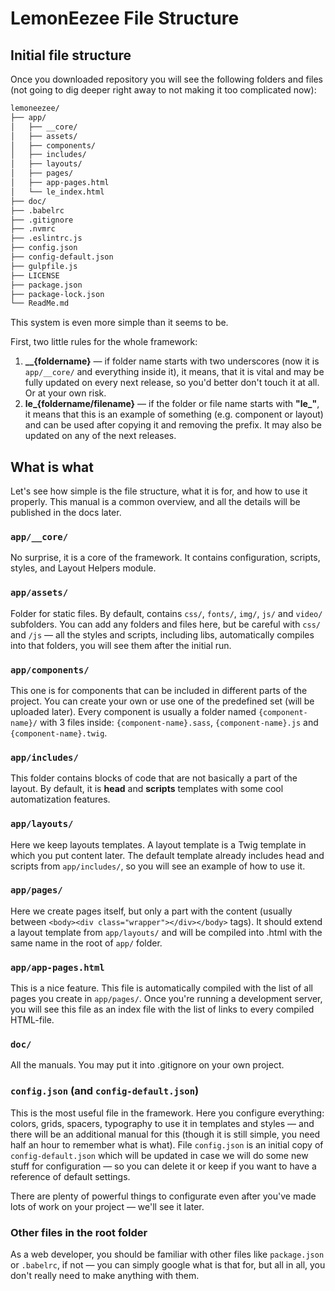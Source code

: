 # LemonEezee File Structure

## Initial file structure

Once you downloaded repository you will see the following folders and files (not going to dig deeper right away to not making it too complicated now):

```bash
lemoneezee/
├── app/
│   ├── __core/
│   ├── assets/
│   ├── components/
│   ├── includes/
│   ├── layouts/
│   ├── pages/
│   ├── app-pages.html
│   └── le_index.html
├── doc/
├── .babelrc
├── .gitignore
├── .nvmrc
├── .eslintrc.js
├── config.json
├── config-default.json
├── gulpfile.js
├── LICENSE
├── package.json
├── package-lock.json
└── ReadMe.md
```

This system is even more simple than it seems to be. 

First, two little rules for the whole framework:

1. **__{foldername}** — if folder name starts with two underscores (now it is `app/__core/` and everything inside it), it means, that it is vital and may be fully updated on every next release, so you'd better don't touch it at all. Or at your own risk. 
2. **le_{foldername/filename}** — if the folder or file name starts with **"le_"**, it means that this is an example of something (e.g. component or layout) and can be used after copying it and removing the prefix. It may also be updated on any of the next releases. 

## What is what

Let's see how simple is the file structure, what it is for, and how to use it properly. This manual is a common overview, and all the details will be published in the docs later.

### `app/__core/`

No surprise, it is a core of the framework. It contains configuration, scripts, styles, and Layout Helpers module.

### `app/assets/`

Folder for static files. By default, contains `css/`, `fonts/`, `img/`, `js/` and `video/` subfolders. You can add any folders and files here, but be careful with `css/` and `/js` — all the styles and scripts, including libs, automatically compiles into that folders, you will see them after the initial run.

### `app/components/`

This one is for components that can be included in different parts of the project. You can create your own or use one of the predefined set (will be uploaded later). Every component is usually a folder named `{component-name}/` with 3 files inside: `{component-name}.sass`, `{component-name}.js` and `{component-name}.twig`.

### `app/includes/`

This folder contains blocks of code that are not basically a part of the layout. By default, it is **head** and **scripts** templates with some cool automatization features. 

### `app/layouts/`

Here we keep layouts templates. A layout template is a Twig template in which you put content later. The default template already includes head and scripts from `app/includes/`, so you will see an example of how to use it.

### `app/pages/`

Here we create pages itself, but only a part with the content (usually between `<body><div class="wrapper"></div></body>` tags). It should extend a layout template from `app/layouts/` and will be compiled into .html with the same name in the root of `app/` folder.

### `app/app-pages.html`

This is a nice feature. This file is automatically compiled with the list of all pages you create in `app/pages/`. Once you're running a development server, you will see this file as an index file with the list of links to every compiled HTML-file.

### `doc/`

All the manuals. You may put it into .gitignore on your own project.

### `config.json` (and `config-default.json`)

This is the most useful file in the framework. Here you configure everything: colors, grids, spacers, typography to use it in templates and styles — and there will be an additional manual for this (though it is still simple, you need half an hour to remember what is what). File `config.json` is an initial copy of `config-default.json` which will be updated in case we will do some new stuff for configuration — so you can delete it or keep if you want to have a reference of default settings. 

There are plenty of powerful things to configurate even after you've made lots of work on your project — we'll see it later.

### Other files in the root folder

As a web developer, you should be familiar with other files like `package.json` or `.babelrc`, if not — you can simply google what is that for, but all in all, you don't really need to make anything with them.